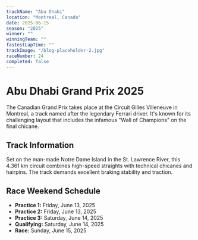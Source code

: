 ```yaml
---
trackName: "Abu Dhabi"
location: "Montreal, Canada"
date: 2025-06-15
season: "2025"
winner: ""
winningTeam: ""
fastestLapTime: ""
trackImage: "/blog-placeholder-2.jpg"
raceNumber: 24
completed: false
---
```


# Abu Dhabi Grand Prix 2025

The Canadian Grand Prix takes place at the Circuit Gilles Villeneuve in Montreal, a track named after the legendary Ferrari driver. It's known for its challenging layout that includes the infamous "Wall of Champions" on the final chicane.

## Track Information

Set on the man-made Notre Dame Island in the St. Lawrence River, this 4.361 km circuit combines high-speed straights with technical chicanes and hairpins. The track demands excellent braking stability and traction.

## Race Weekend Schedule

- **Practice 1:** Friday, June 13, 2025
- **Practice 2:** Friday, June 13, 2025
- **Practice 3:** Saturday, June 14, 2025
- **Qualifying:** Saturday, June 14, 2025
- **Race:** Sunday, June 15, 2025
